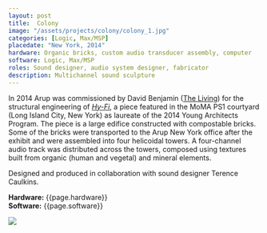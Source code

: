 ```yaml
---
layout: post
title:  Colony
image: "/assets/projects/colony/colony_1.jpg"
categories: [Logic, Max/MSP]
placedate: "New York, 2014"
hardware: Organic bricks, custom audio transducer assembly, computer
software: Logic, Max/MSP
roles: Sound designer, audio system designer, fabricator
description: Multichannel sound sculpture
---
```


<p>In 2014 Arup was commissioned by David Benjamin (<a href="http://www.thelivingnewyork.com/">The Living</a>) for the structural engineering of <span style="font-style: italic;"><a href="https://www.arup.com/news-and-events/hyfi-reinvents-the-brick">Hy-Fi</a></span>, a piece featured in the MoMA PS1 courtyard (Long Island City, New York) as laureate of the 2014 Young Architects Program. The piece is a large edifice constructed with compostable bricks. Some of the bricks were transported to the Arup New York office after the exhibit and were assembled into four helicoidal towers. A four-channel audio track was distributed across the towers, composed using textures built from organic (human and vegetal) and mineral elements.</p>

<p>Designed and produced in collaboration with sound designer Terence Caulkins.</p>

<p><b>Hardware:</b> {{page.hardware}}<br/>
<b>Software:</b> {{page.software}}</p>

<p><img src="{{ page.image }}"></p>